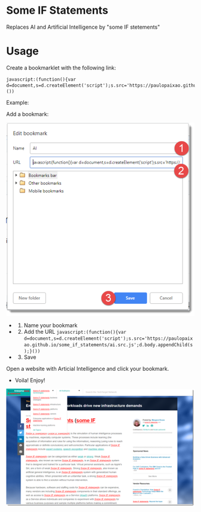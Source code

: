 # Some IF Statements 
Replaces AI and Artificial Intelligence by "some IF stetements" 

# Usage

Create a bookmarklet with the following link:

    javascript:(function(){var d=document,s=d.createElement('script');s.src='https://paulopaixao.github.io/some_if_statements/ai.src.js';d.body.appendChild(s);}())


Example:

Add a bookmark:

![Add Bookmark](img/2019-03-22_15-40-17.png)

- 1. Name your bookmark 
- 2. Add the URL `javascript:(function(){var d=document,s=d.createElement('script');s.src='https://paulopaixao.github.io/some_if_statements/ai.src.js';d.body.appendChild(s);}())`
- 3. Save

Open a website with Articial Intelligence and click your bookmark.

- Voila! Enjoy!

![Some IF Statements](img/2019-03-22_15-44-06.png)